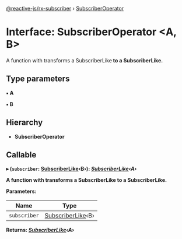 [@reactive-js/rx-subscriber](../README.md) › [SubscriberOperator](subscriberoperator.md)

# Interface: SubscriberOperator <**A, B**>

A function with transforms a SubscriberLike<B> to a SubscriberLike<A>.

## Type parameters

▪ **A**

▪ **B**

## Hierarchy

* **SubscriberOperator**

## Callable

▸ (`subscriber`: [SubscriberLike](subscriberlike.md)‹B›): *[SubscriberLike](subscriberlike.md)‹A›*

A function with transforms a SubscriberLike<B> to a SubscriberLike<A>.

**Parameters:**

Name | Type |
------ | ------ |
`subscriber` | [SubscriberLike](subscriberlike.md)‹B› |

**Returns:** *[SubscriberLike](subscriberlike.md)‹A›*
